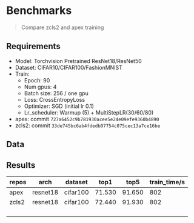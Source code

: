 
# Benchmarks

>Compare zcls2 and apex training

## Requirements

* Model: Torchvision Pretrained ResNet18/ResNet50
* Dataset: CIFAR10/CIFAR100/FashionMNIST
* Train:
  * Epoch: 90
  * Num gpus: 4
  * Batch size: 256 / one gpu
  * Loss: CrossEntropyLoss
  * Optimizer: SGD (initial lr 0.1)
  * Lr_scheduler: Warmup (5) + MultiStepLR(30/60/80)
* apex: commit `727a6452c9b781930acee5e24e09efe9360b4890`
* zcls2: commit `33de745bc6ab4fdedb07754c075cec13a7ce16be`

## Data



## Results

| repos  | arch | dataset  | top1  | top5  | train_time/s  |
|---|---|---|---|---|---|
| apex  | resnet18  | cifar100  | 71.530  | 91.650  | 802  |
| zcls2 | resnet18  | cifar100  | 72.440  | 91.930  | 802  |
|   |   |   |   |   |   |
|   |   |   |   |   |   |
|   |   |   |   |   |   |
|   |   |   |   |   |   |